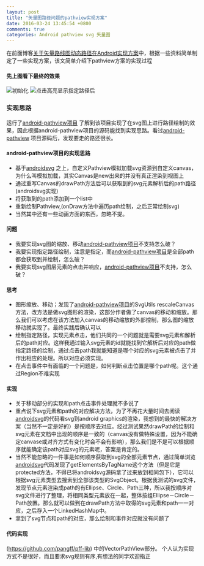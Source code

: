 ```yaml
---
layout: post
title: "矢量图路径问题的pathview实现方案"
date: 2016-03-24 13:45:54 +0800
comments: true
categories: Android pathview svg 矢量图
---
```

在前面博客[关于矢量路线图动态路径在Android实现方案](http://www.pffair.com/blog/categories/svg/)中，根据一些资料简单制定了一些实现方案，该文简单介绍下pathview方案的实现过程
<!--more-->

#### 先上图看下最终的效果

![初始化](http://www.pffair.com/images/48.png)
![点击高亮显示指定路径后](http://www.pffair.com/images/49.png)

### 实现思路
运行了[android-pathview项目](https://github.com/geftimov/android-pathview) 了解到该项目实现了在svg图上进行路径绘制的效果，因此根据android-pathview项目的源码能找到实现思路。看过[android-pathview](https://github.com/geftimov/android-pathview) 项目源码后，发现要走的路还很长。

#### android-pathview项目的实现思路
* 基于[androidsvg](https://github.com/BigBadaboom/androidsvg) 之上，自定义Pathview模拟加载svg资源到自定义canvas，为什么叫模拟加载，其实Canvas是new出来的并没有真正渲染到视图上
* 通过重写Canvas的drawPath方法后可以获取到的svg元素解析后的path路径(androidsvg实现)
* 将获取到的path添加到一个list中
* 重新绘制Pathview,(onDraw方法中遍历path绘制，之后正常绘制svg)
* 当然其中还有一些动画方面的东西，忽略不提。

#### 问题
* 我要实现svg图的缩放、移动[android-pathview项目](https://github.com/geftimov/android-pathview)不支持怎么破？
* 我要实现指定路径绘制，注意是指定，而[android-pathview项目](https://github.com/geftimov/android-pathview)是全部path都会获取到并绘制，怎么破？
* 我要实现svg图层元素的点击并响应，[android-pathview项目](https://github.com/geftimov/android-pathview)不支持，怎么破？

#### 思考
* 图形缩放、移动；发现了[android-pathview项目](https://github.com/geftimov/android-pathview)的SvgUtils rescaleCanvas方法，改方法是做svg图形的渲染，这部分作者做了canvas的移动和缩放。那么我们可以考虑在该方法加入canvas的移动缩放的外部控制，那么图的缩放移动就实现了。最终实践后确认可以
* 绘制指定路径，实现元素点击，他们共同的一个问题就是需要svg元素和解析后的path对应。这样我通过输入svg元素的id就能找到它解析后对应的path做指定路径的绘制，通过点击path我就能知道是哪个对应的svg元素被点击了并作出相应的处理。所以对应必须实现。
* 在点击事件中有面临的一个问题是，如何判断点击位置是哪个path呢。这个通过Region不难实现

#### 实现
* 关于移动部分的实现和path点击事件处理就不多说了
* 重点说下svg元素和path的对应解决方法，为了不再花大量时间去阅读[androidsvg](https://github.com/BigBadaboom/androidsvg)的代码看svg到android graphics的渲染，我想到的最快的解决方案（当然不一定是好的）是按顺序去对应。经过测试果然drawPath的绘制和svg元素在文档中出现的顺序是一致的（canvas没有做特殊设置，因为不能确定canvase或对齐方式有变化时会不会有影响），那么我们是不是可以根据顺序就能确定该path对应svg的元素呢，答案是肯定的。
* 当然不能忽略的一件事是如何顺序获取到svg的全部元素节点，通过简单浏览[androidsvg](https://github.com/BigBadaboom/androidsvg)代码发现了getElementsByTagName这个方法（但是它是protected方法，不得已将androidsvg源码拿了过来放到相同包下），它可以根据svg元素类型去搜索到全部该类型的SvgObject。根据我测试的svg文件，发现节点元素渲染成path的有Ellipse、Circle、Path三种，所以我按顺序对svg文件进行了整理，将相同类型元素放在一起，整体按组Ellipse－Circle－Path放置。那么就可以做到在drawPath方法中取得的svg元素和path一一对应，之后存入一个LinkedHashMap中。
* 拿到了svg节点和path的对应，那么绘制和事件对应就没有问题了

#### 代码实现

(https://github.com/pangff/pff-lib) 中的VectorPathView部分。
个人认为实现方式不是很好，而且要求svg规则有序,有想法的同学欢迎指正